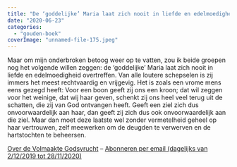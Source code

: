 ```yaml
---
title: "De ‘goddelijke’ Maria laat zich nooit in liefde en edelmoedigheid overtreffen"
date: "2020-06-23"
categories: 
  - "gouden-boek"
coverImage: "unnamed-file-175.jpeg"
---
```


Maar om mijn onderbroken betoog weer op te vatten, zou ik beide groepen nog het volgende willen zeggen: de ‘goddelijke’ Maria laat zich nooit in liefde en edelmoedigheid overtreffen. Van alle loutere schepselen is zij immers het meest rechtvaardig en vrijgevig. Het is zoals een vrome mens eens gezegd heeft: Voor een boon geeft zij ons een kroon; dat wil zeggen voor het weinige, dat wij haar geven, schenkt zij ons heel veel terug uit de schatten, die zij van God ontvangen heeft. Geeft een ziel zich dus onvoorwaardelijk aan haar, dan geeft zij zich dus ook onvoorwaardelijk aan die ziel. Maar dan moet deze laatste wel zonder vermetelheid geheel op haar vertrouwen, zelf meewerken om de deugden te verwerven en de hartstochten te beheersen.

[Over de Volmaakte Godsvrucht](/blog/een-jaar-lang-volmaakte-godsvrucht/) – [Abonneren per email (dagelijks van 2/12/2019 tot 28/11/2020)](http://eepurl.com/9RKvX)

